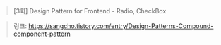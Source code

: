 > [3회] Design Pattern for Frontend - Radio, CheckBox

> 링크: https://sangcho.tistory.com/entry/Design-Patterns-Compound-component-pattern

